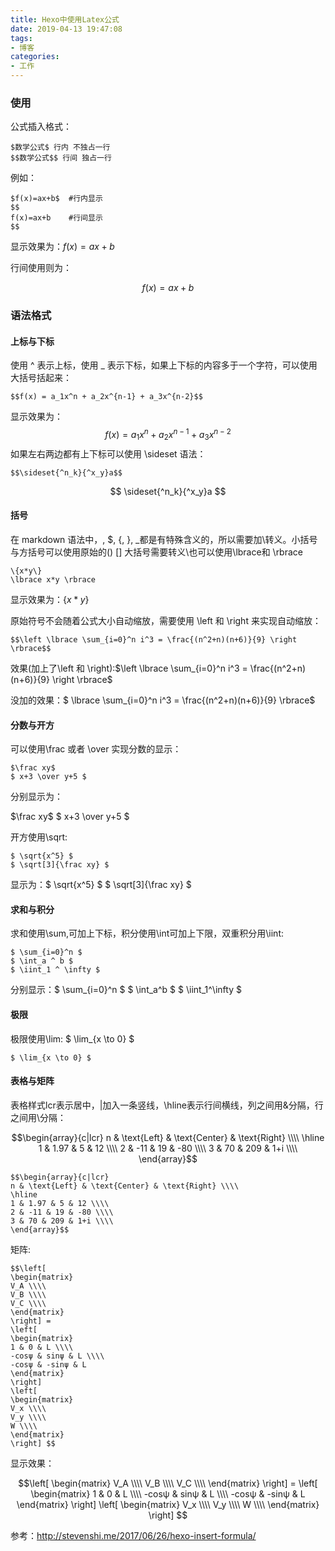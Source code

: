```yaml
---
title: Hexo中使用Latex公式
date: 2019-04-13 19:47:08
tags:
- 博客
categories:
- 工作
---
```


### 使用

公式插入格式：

```
$数学公式$ 行内 不独占一行
$$数学公式$$ 行间 独占一行
```

例如：

```
$f(x)=ax+b$  #行内显示
$$
f(x)=ax+b    #行间显示
$$  
```

显示效果为：$f(x)=ax+b​$

行间使用则为：

$$
f(x)=ax+b
$$

### 语法格式

#### 上标与下标

使用 ^ 表示上标，使用 _ 表示下标，如果上下标的内容多于一个字符，可以使用大括号括起来：

```
$$f(x) = a_1x^n + a_2x^{n-1} + a_3x^{n-2}$$
```

显示效果为：
$$
f(x) = a_1x^n + a_2x^{n-1} + a_3x^{n-2}
$$
如果左右两边都有上下标可以使用 \sideset 语法：

```
$$\sideset{^n_k}{^x_y}a$$
```

$$
\sideset{^n_k}{^x_y}a
$$

#### 括号

在 markdown 语法中，\, $, {, }, _都是有特殊含义的，所以需要加\转义。小括号与方括号可以使用原始的() [] 大括号需要转义\也可以使用\lbrace和 \rbrace

```
\{x*y\}
\lbrace x*y \rbrace
```

显示效果为：$\lbrace x*y \rbrace$

原始符号不会随着公式大小自动缩放，需要使用 \left 和 \right 来实现自动缩放：

```
$$\left \lbrace \sum_{i=0}^n i^3 = \frac{(n^2+n)(n+6)}{9} \right \rbrace$$
```

效果(加上了\left 和 \right):$\left \lbrace \sum_{i=0}^n i^3 = \frac{(n^2+n)(n+6)}{9} \right \rbrace$

没加的效果：$ \lbrace \sum_{i=0}^n i^3 = \frac{(n^2+n)(n+6)}{9} \rbrace$

#### 分数与开方

可以使用\frac 或者 \over 实现分数的显示：

```
$\frac xy$
$ x+3 \over y+5 $
```

分别显示为：

$\frac xy$       $ x+3 \over y+5 $

开方使用\sqrt:

```
$ \sqrt{x^5} $
$ \sqrt[3]{\frac xy} $
```

显示为：$ \sqrt{x^5} $     $ \sqrt[3]{\frac xy} $

#### 求和与积分

求和使用\sum,可加上下标，积分使用\int可加上下限，双重积分用\iint:

```
$ \sum_{i=0}^n $
$ \int_a ^ b $
$ \iint_1 ^ \infty $
```

分别显示：$ \sum_{i=0}^n $   $ \int_a^b $  $ \iint_1^\infty $

#### 极限

极限使用\lim:       $ \lim_{x \to 0} $

```
$ \lim_{x \to 0} $
```

#### 表格与矩阵

表格样式lcr表示居中，|加入一条竖线，\hline表示行间横线，列之间用&分隔，行之间用\分隔：

$$\begin{array}{c|lcr}
n & \text{Left} & \text{Center} & \text{Right} \\\\
\hline
1 & 1.97 & 5 & 12 \\\\
2 & -11 & 19 & -80 \\\\
3 & 70 & 209 & 1+i \\\\
\end{array}$$

```
$$\begin{array}{c|lcr}
n & \text{Left} & \text{Center} & \text{Right} \\\\
\hline
1 & 1.97 & 5 & 12 \\\\
2 & -11 & 19 & -80 \\\\
3 & 70 & 209 & 1+i \\\\
\end{array}$$
```

矩阵:

```
$$\left[
\begin{matrix}
V_A \\\\
V_B \\\\
V_C \\\\
\end{matrix}
\right] =
\left[
\begin{matrix}
1 & 0 & L \\\\
-cosψ & sinψ & L \\\\
-cosψ & -sinψ & L
\end{matrix}
\right]
\left[
\begin{matrix}
V_x \\\\
V_y \\\\
W \\\\
\end{matrix}
\right] $$
```

显示效果：

$$\left[
\begin{matrix}
V_A \\\\
V_B \\\\
V_C \\\\
\end{matrix}
\right] =
\left[
\begin{matrix}
1 & 0 & L \\\\
-cosψ & sinψ & L \\\\
-cosψ & -sinψ & L
\end{matrix}
\right]
\left[
\begin{matrix}
V_x \\\\
V_y \\\\
W \\\\
\end{matrix}
\right] $$



参考：<http://stevenshi.me/2017/06/26/hexo-insert-formula/>